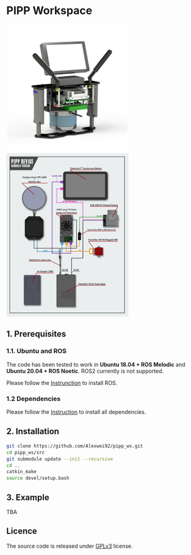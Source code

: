 # PIPP Workspace

<img src="figures/handheld.png" width="320">

<img src="figures/wiring.jpg" width="320">

## 1. Prerequisites
### 1.1. Ubuntu and ROS

The code has been tested to work in **Ubuntu 18.04 + ROS Melodic** and **Ubuntu 20.04 + ROS Noetic**. ROS2 currently is not supported.

Please follow the [Instrunction](http://wiki.ros.org/ROS/Installation) to install ROS.

### 1.2 Dependencies

Please follow the [Instruction](https://github.com/Alexwei92/lidar_slam.git) to install all dependencies.

## 2. Installation

```bash
git clone https://github.com/Alexwei92/pipp_ws.git
cd pipp_ws/src
git submodule update --init --recursive
cd ..
catkin_make
source devel/setup.bash
```

## 3. Example

TBA

## Licence

The source code is released under [GPLv3](http://www.gnu.org/licenses/) license.
